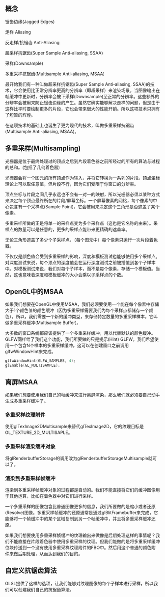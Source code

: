 ## 概念

锯齿边缘(Jagged Edges)

走样 Aliasing

反走样/抗锯齿 Anti-Aliasing

超采样抗锯齿(Super Sample Anti-aliasing, SSAA)

采样(Downsample)

多重采样抗锯齿(Multisample Anti-aliasing, MSAA)

最开始我们有一种叫做超采样抗锯齿(Super Sample Anti-aliasing, SSAA)的技术，它会使用比正常分辨率更高的分辨率（即超采样）来渲染场景，当图像输出在帧缓冲中更新时，分辨率会被下采样(Downsample)至正常的分辨率。这些额外的分辨率会被用来防止锯齿边缘的产生。虽然它确实能够解决走样的问题，但是由于这样比平时要绘制更多的片段，它也会带来很大的性能开销。所以这项技术只拥有了短暂的辉煌。

在这项技术的基础上也诞生了更为现代的技术，叫做多重采样抗锯齿(Multisample Anti-aliasing, MSAA)。

## 多重采样(Multisampling)

光栅器是位于最终处理过的顶点之后到片段着色器之前所经过的所有的算法与过程的总和。(包括了几何着色器)

光栅器会将一个图元的所有顶点作为输入，并将它转换为一系列的片段。顶点坐标理论上可以取任意值，但片段不行，因为它们受限于你窗口的分辨率。

顶点坐标与片段之间几乎永远也不会有一对一的映射，所以光栅器必须以某种方式来决定每个顶点最终所在的片段/屏幕坐标。一个屏幕像素的网格，每个像素的中心包含有一个采样点(Sample Point)，它会被用来决定这个三角形是否遮盖了某个像素。

多重采样所做的正是将单一的采样点变为多个采样点（这也是它名称的由来）。采样点的数量可以是任意的，更多的采样点能带来更精确的遮盖率。

无论三角形遮盖了多少个子采样点，（每个图元中）每个像素只运行一次片段着色器。

不仅仅是颜色值会受到多重采样的影响，深度和模板测试也能够使用多个采样点。对深度测试来说，每个顶点的深度值会在运行深度测试之前被插值到各个子样本中。对模板测试来说，我们对每个子样本，而不是每个像素，存储一个模板值。当然，这也意味着深度和模板缓冲的大小会乘以子采样点的个数。

## OpenGL中的MSAA

如果我们想要在OpenGL中使用MSAA，我们必须要使用一个能在每个像素中存储大于1个颜色值的颜色缓冲（因为多重采样需要我们为每个采样点都储存一个颜色）。所以，我们需要一个新的缓冲类型，来存储特定数量的多重采样样本，它叫做多重采样缓冲(Multisample Buffer)。

大多数的窗口系统都应该提供了一个多重采样缓冲，用以代替默认的颜色缓冲。GLFW同样给了我们这个功能，我们所要做的只是提示(Hint) GLFW，我们希望使用一个包含N个样本的多重采样缓冲。这可以在创建窗口之前调用glfwWindowHint来完成。

```c
glfwWindowHint(GLFW_SAMPLES, 4);
glEnable(GL_MULTISAMPLE);
```

## 离屏MSAA

如果我们想要使用我们自己的帧缓冲来进行离屏渲染，那么我们就必须要自己动手生成多重采样缓冲了。

### 多重采样纹理附件

使用glTexImage2DMultisample来替代glTexImage2D，它的纹理目标是GL_TEXTURE_2D_MULTISAPLE。

### 多重采样渲染缓冲对象

将glRenderbufferStorage的调用改为glRenderbufferStorageMultisample就可以了。

### 渲染到多重采样帧缓冲

渲染到多重采样帧缓冲对象的过程都是自动的。我们不能直接将它们的缓冲图像用于其他运算，比如在着色器中对它们进行采样。

一个多重采样的图像包含比普通图像更多的信息，我们所要做的是缩小或者还原(Resolve)图像。多重采样帧缓冲的还原通常是通过glBlitFramebuffer来完成，它能够将一个帧缓冲中的某个区域复制到另一个帧缓冲中，并且将多重采样缓冲还原。

如果我们想要使用多重采样帧缓冲的纹理输出来做像是后期处理这样的事情呢？我们不能直接在片段着色器中使用多重采样的纹理。但我们能做的是将多重采样缓冲位块传送到一个没有使用多重采样纹理附件的FBO中。然后用这个普通的颜色附件来做后期处理，从而达到我们的目的。

## 自定义抗锯齿算法

GLSL提供了这样的选项，让我们能够对纹理图像的每个子样本进行采样，所以我们可以创建我们自己的抗锯齿算法。